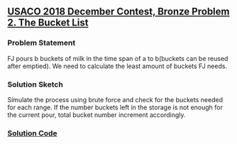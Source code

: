 ## [USACO 2018 December Contest, Bronze Problem 2. The Bucket List](https://usaco.org/index.php?page=viewproblem2&cpid=856)


### Problem Statement
FJ pours b buckets of milk in the time span of a to b(buckets can be reused after emptied). We need to calculate the least amount of buckets FJ needs.

### Solution Sketch
Simulate the process using brute force and check for the buckets needed for each range. If the number buckets left in the storage is not enough for the current pour, total bucket number increment accordingly.


### [Solution Code](./2018-2019/dec2.cpp)
